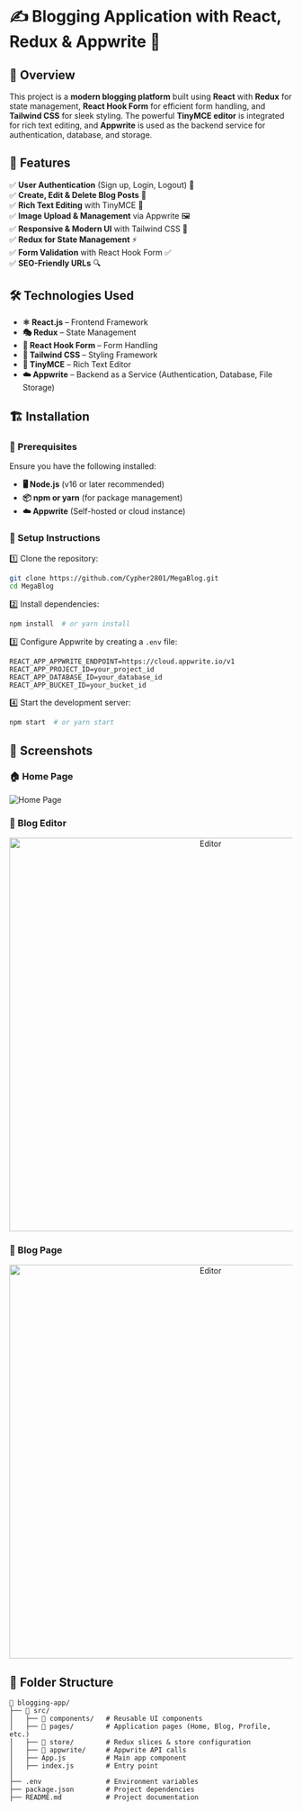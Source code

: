 # ✍️ Blogging Application with React, Redux & Appwrite 🚀

## 🌟 Overview

This project is a **modern blogging platform** built using **React** with **Redux** for state management, **React Hook Form** for efficient form handling, and **Tailwind CSS** for sleek styling. The powerful **TinyMCE editor** is integrated for rich text editing, and **Appwrite** is used as the backend service for authentication, database, and storage.

## 🚀 Features

✅ **User Authentication** (Sign up, Login, Logout) 🔐  
✅ **Create, Edit & Delete Blog Posts** 📝  
✅ **Rich Text Editing** with TinyMCE 🎨  
✅ **Image Upload & Management** via Appwrite 🖼️  
✅ **Responsive & Modern UI** with Tailwind CSS 📱  
✅ **Redux for State Management** ⚡  
✅ **Form Validation** with React Hook Form ✅  
✅ **SEO-Friendly URLs** 🔍  

## 🛠️ Technologies Used

- **⚛️ React.js** – Frontend Framework
- **🎭 Redux** – State Management
- **📜 React Hook Form** – Form Handling
- **💅 Tailwind CSS** – Styling Framework
- **📝 TinyMCE** – Rich Text Editor
- **☁️ Appwrite** – Backend as a Service (Authentication, Database, File Storage)

## 🏗️ Installation

### 🔹 Prerequisites

Ensure you have the following installed:

- **🖥️ Node.js** (v16 or later recommended)
- **📦 npm or yarn** (for package management)
- **☁️ Appwrite** (Self-hosted or cloud instance)

### 🔧 Setup Instructions

1️⃣ Clone the repository:
   ```sh
   git clone https://github.com/Cypher2801/MegaBlog.git
   cd MegaBlog
   ```

2️⃣ Install dependencies:
   ```sh
   npm install  # or yarn install
   ```

3️⃣ Configure Appwrite by creating a `.env` file:
   ```env
   REACT_APP_APPWRITE_ENDPOINT=https://cloud.appwrite.io/v1
   REACT_APP_PROJECT_ID=your_project_id
   REACT_APP_DATABASE_ID=your_database_id
   REACT_APP_BUCKET_ID=your_bucket_id
   ```

4️⃣ Start the development server:
   ```sh
   npm start  # or yarn start
   ```

   ## 📸 Screenshots

### 🏠 Home Page
![Home Page](https://res.cloudinary.com/darolhghb/image/upload/v1738851018/blog/oymqlqfy5jlpcp95x2yl.png)

### 📝 Blog Editor
<p align="center">
  <img src="https://res.cloudinary.com/darolhghb/image/upload/v1738851016/blog/vjuypag3mo3xbaq9opmt.png" alt="Editor" width="700">
</p>

### 📝 Blog Page
<p align="center">
  <img src="https://res.cloudinary.com/darolhghb/image/upload/v1738851018/blog/zact6qrnv754hvfthetz.png" alt="Editor" width="700">
</p>


## 🔌 Folder Structure
```
📂 blogging-app/
├── 📂 src/
│   ├── 📂 components/   # Reusable UI components
│   ├── 📂 pages/        # Application pages (Home, Blog, Profile, etc.)
│   ├── 📂 store/        # Redux slices & store configuration
│   ├── 📂 appwrite/     # Appwrite API calls
│   ├── App.js          # Main app component
│   ├── index.js        # Entry point
│
├── .env                # Environment variables
├── package.json        # Project dependencies
├── README.md           # Project documentation
```

